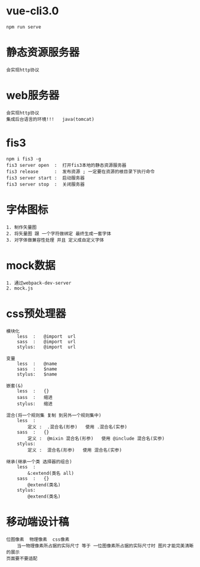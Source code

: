 # vue-cli3.0
    npm run serve
# 静态资源服务器
    会实现http协议
# web服务器
    会实现http协议
    集成后台语言的环境!!!   java(tomcat)
# fis3
    npm i fis3 -g
    fis3 server open  :  打开fis3本地的静态资源服务器
    fis3 release      :  发布资源 ; 一定要在资源的根目录下执行命令
    fis3 server start :  启动服务器
    fis3 server stop  :  关闭服务器
# 字体图标
    1. 制作矢量图 
    2. 将矢量图 跟 一个字符做绑定 最终生成一套字体   
    3. 对字体做兼容性处理 并且 定义成自定义字体 
    
    
# mock数据
    1. 通过webpack-dev-server
    2. mock.js
        
# css预处理器
    模块化
        less  :   @import  url
        sass  :   @import  url
        stylus:   @import  url
        
    变量
        less  :   @name
        sass  :   $name
        stylus:   $name
        
    嵌套(&)
        less  :   {}
        sass  :   缩进
        stylus:   缩进
        
    混合(将一个规则集 复制 到另外一个规则集中)
        less  :   
            定义 :  .混合名(形参)   使用 .混合名(实参)
        sass  :   {}
            定义 :  @mixin 混合名(形参)   使用 @include 混合名(实参)
        stylus:   
            定义 :  混合名(形参)   使用 混合名(实参)
            
    继承(继承一个类 选择器的组合)
        less  :   
            &:extend(类名 all)
        sass  :   {}
            @extend(类名)
        stylus:   
            @extend(类名)

         
# 移动端设计稿
    位图像素  物理像素  css像素     
        当一物理像素所占据的实际尺寸 等于 一位图像素所占据的实际尺寸时 图片才能完美清晰的展示
    页面要不要适配
            